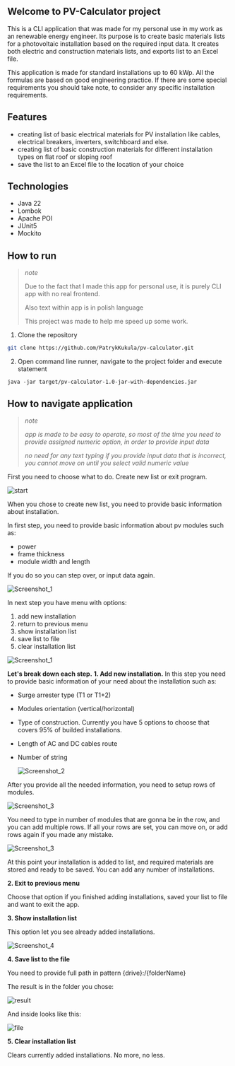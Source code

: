 ## Welcome to PV-Calculator project

This is a CLI application that was made for my personal use in my work as an renewable energy engineer. 
Its purpose is to create basic materials lists for a photovoltaic installation based on the required input data. 
It creates both electric and construction materials lists, and exports list to an Excel file.

This application is made for standard installations up to 60 kWp. All the formulas are based on good engineering practice.
If there are some special requirements you should take note, to consider any specific installation requirements.

## Features

- creating list of basic electrical materials for PV installation like cables, electrical breakers, inverters, switchboard and else.
- creating list of basic construction materials for different installation types on flat roof or sloping roof
- save the list to an Excel file to the location of your choice

## Technologies

- Java 22
- Lombok
- Apache POI
- JUnit5
- Mockito

## How to run

>*note*
>
>Due to the fact that I made this app for personal use, it is purely CLI app with no real frontend.
>
>Also text within app is in polish language
>
>This project was made to help me speed up some work.

1. Clone the repository
  ```bash
  git clone https://github.com/PatrykKukula/pv-calculator.git
```

2. Open command line runner, navigate to the project folder and execute statement
  ```
  java -jar target/pv-calculator-1.0-jar-with-dependencies.jar
```

## How to navigate application

>*note*
>
>*app is made to be easy to operate, so most of the time you need to provide assigned numeric option, in order to provide input data*
>
>*no need for any text typing*
>*if you provide input data that is incorrect, you cannot move on until you select valid numeric value*

First you need to choose what to do. Create new list or exit program.

![start](https://github.com/user-attachments/assets/1e72be02-50ec-473c-b694-65fba788b071)

When you chose to create new list, you need to provide basic information about installation.

In first step, you need to provide basic information about pv modules such as:

- power
- frame thickness
- module width and length

If you do so you can step over, or input data again.

![Screenshot_1](https://github.com/user-attachments/assets/57922bc7-5ffa-4bb9-b205-1867314db852)

In next step you have menu with options:

1. add new installation
2. return to previous menu
3. show installation list
4. save list to file
5. clear installation list

  ![Screenshot_1](https://github.com/user-attachments/assets/23e173d0-0add-4fa9-936a-773effceb4d9)

**Let's break down each step.**
**1. Add new installation.** In this step you need to provide basic information of your need about the installation such as:
- Surge arrester type (T1 or T1+2)
- Modules orientation (vertical/horizontal)
- Type of construction. Currently you have 5 options to choose that covers 95% of builded installations.
- Length of AC and DC cables route
- Number of string

  ![Screenshot_2](https://github.com/user-attachments/assets/69eafc45-245c-4940-9a8a-3a762b4eec3b)

  
After you provide all the needed information, you need to setup rows of modules.

![Screenshot_3](https://github.com/user-attachments/assets/724f5dfa-be57-4fc1-827d-3255f106f02e)

You need to type in number of modules that are gonna be in the row, and you can add multiple rows. If all your rows are set, you can move on, or add rows again if you made any mistake. 

![Screenshot_3](https://github.com/user-attachments/assets/8c347c39-c4c0-487e-9276-2eb37efc5cef)

At this point your installation is added to list, and required materials are stored and ready to be saved. You can add any number of installations.

**2. Exit to previous menu**

Choose that option if you finished adding installations, saved your list to file and want to exit the app.

**3. Show installation list**

This option let you see already added installations.

![Screenshot_4](https://github.com/user-attachments/assets/1b837414-8167-4ee7-af88-e4849dc9bddf)

**4. Save list to the file**

You need to provide full path in pattern {drive}:/{folderName}

The result is in the folder you chose:

![result](https://github.com/user-attachments/assets/45ef4b5c-0b81-444c-a4a4-e3750cde8b1e)

And inside looks like this:

![file](https://github.com/user-attachments/assets/4d92f48d-3463-46a5-a999-37c715d331c8)

**5. Clear installation list**

Clears currently added installations. No more, no less.
